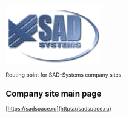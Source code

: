 <img src="assets/logo.png" width="50%"/>

Routing point for SAD-Systems company sites.

## Company site main page

[https://sadspace.ru](https://sadspace.ru)
